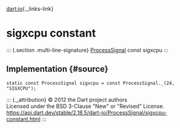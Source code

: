 [dart:io](../../dart-io/dart-io-library){._links-link}

sigxcpu constant
================

::: {.section .multi-line-signature}
[ProcessSignal](../processsignal-class) const sigxcpu
:::

Implementation {#source}
--------------

``` {.language-dart data-language="dart"}
static const ProcessSignal sigxcpu = const ProcessSignal._(24, "SIGXCPU");
```

::: {._attribution}
© 2012 the Dart project authors\
Licensed under the BSD 3-Clause \"New\" or \"Revised\" License.\
<https://api.dart.dev/stable/2.18.5/dart-io/ProcessSignal/sigxcpu-constant.html>
:::
